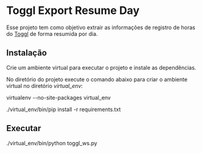 # Toggl Export Resume Day

Esse projeto tem como objetivo extrair as informações de registro de horas do [Toggl](http://toggl.com) de forma resumida por dia.

## Instalação
Crie um ambiente virtual para executar o projeto e instale as dependências.

No diretório do projeto execute o comando abaixo para criar o ambiente virtual no
diretório *virtual_env*:

virtualenv --no-site-packages virtual_env

./virtual_env/bin/pip install -r requirements.txt

## Executar

./virtual_env/bin/python toggl_ws.py
